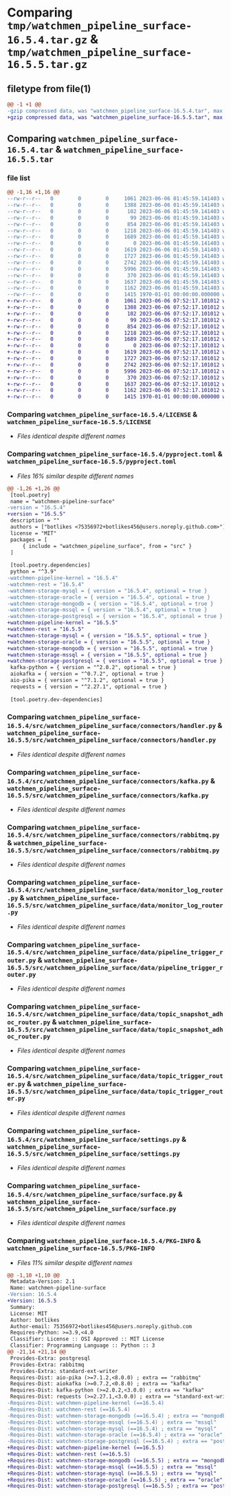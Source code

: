 # Comparing `tmp/watchmen_pipeline_surface-16.5.4.tar.gz` & `tmp/watchmen_pipeline_surface-16.5.5.tar.gz`

## filetype from file(1)

```diff
@@ -1 +1 @@
-gzip compressed data, was "watchmen_pipeline_surface-16.5.4.tar", max compression
+gzip compressed data, was "watchmen_pipeline_surface-16.5.5.tar", max compression
```

## Comparing `watchmen_pipeline_surface-16.5.4.tar` & `watchmen_pipeline_surface-16.5.5.tar`

### file list

```diff
@@ -1,16 +1,16 @@
--rw-r--r--   0        0        0     1061 2023-06-06 01:45:59.141403 watchmen_pipeline_surface-16.5.4/LICENSE
--rw-r--r--   0        0        0     1388 2023-06-06 01:45:59.141403 watchmen_pipeline_surface-16.5.4/pyproject.toml
--rw-r--r--   0        0        0      102 2023-06-06 01:45:59.141403 watchmen_pipeline_surface-16.5.4/src/watchmen_pipeline_surface/__init__.py
--rw-r--r--   0        0        0       99 2023-06-06 01:45:59.141403 watchmen_pipeline_surface-16.5.4/src/watchmen_pipeline_surface/connectors/__init__.py
--rw-r--r--   0        0        0      854 2023-06-06 01:45:59.141403 watchmen_pipeline_surface-16.5.4/src/watchmen_pipeline_surface/connectors/handler.py
--rw-r--r--   0        0        0     1218 2023-06-06 01:45:59.141403 watchmen_pipeline_surface-16.5.4/src/watchmen_pipeline_surface/connectors/kafka.py
--rw-r--r--   0        0        0     1689 2023-06-06 01:45:59.141403 watchmen_pipeline_surface-16.5.4/src/watchmen_pipeline_surface/connectors/rabbitmq.py
--rw-r--r--   0        0        0        0 2023-06-06 01:45:59.141403 watchmen_pipeline_surface-16.5.4/src/watchmen_pipeline_surface/data/__init__.py
--rw-r--r--   0        0        0     1619 2023-06-06 01:45:59.141403 watchmen_pipeline_surface-16.5.4/src/watchmen_pipeline_surface/data/monitor_log_router.py
--rw-r--r--   0        0        0     1727 2023-06-06 01:45:59.141403 watchmen_pipeline_surface-16.5.4/src/watchmen_pipeline_surface/data/pipeline_trigger_router.py
--rw-r--r--   0        0        0     2742 2023-06-06 01:45:59.141403 watchmen_pipeline_surface-16.5.4/src/watchmen_pipeline_surface/data/topic_snapshot_adhoc_router.py
--rw-r--r--   0        0        0     5996 2023-06-06 01:45:59.141403 watchmen_pipeline_surface-16.5.4/src/watchmen_pipeline_surface/data/topic_trigger_router.py
--rw-r--r--   0        0        0      370 2023-06-06 01:45:59.141403 watchmen_pipeline_surface-16.5.4/src/watchmen_pipeline_surface/main.py
--rw-r--r--   0        0        0     1637 2023-06-06 01:45:59.141403 watchmen_pipeline_surface-16.5.4/src/watchmen_pipeline_surface/settings.py
--rw-r--r--   0        0        0     1162 2023-06-06 01:45:59.141403 watchmen_pipeline_surface-16.5.4/src/watchmen_pipeline_surface/surface.py
--rw-r--r--   0        0        0     1415 1970-01-01 00:00:00.000000 watchmen_pipeline_surface-16.5.4/PKG-INFO
+-rw-r--r--   0        0        0     1061 2023-06-06 07:52:17.101012 watchmen_pipeline_surface-16.5.5/LICENSE
+-rw-r--r--   0        0        0     1388 2023-06-06 07:52:17.101012 watchmen_pipeline_surface-16.5.5/pyproject.toml
+-rw-r--r--   0        0        0      102 2023-06-06 07:52:17.101012 watchmen_pipeline_surface-16.5.5/src/watchmen_pipeline_surface/__init__.py
+-rw-r--r--   0        0        0       99 2023-06-06 07:52:17.101012 watchmen_pipeline_surface-16.5.5/src/watchmen_pipeline_surface/connectors/__init__.py
+-rw-r--r--   0        0        0      854 2023-06-06 07:52:17.101012 watchmen_pipeline_surface-16.5.5/src/watchmen_pipeline_surface/connectors/handler.py
+-rw-r--r--   0        0        0     1218 2023-06-06 07:52:17.101012 watchmen_pipeline_surface-16.5.5/src/watchmen_pipeline_surface/connectors/kafka.py
+-rw-r--r--   0        0        0     1689 2023-06-06 07:52:17.101012 watchmen_pipeline_surface-16.5.5/src/watchmen_pipeline_surface/connectors/rabbitmq.py
+-rw-r--r--   0        0        0        0 2023-06-06 07:52:17.101012 watchmen_pipeline_surface-16.5.5/src/watchmen_pipeline_surface/data/__init__.py
+-rw-r--r--   0        0        0     1619 2023-06-06 07:52:17.101012 watchmen_pipeline_surface-16.5.5/src/watchmen_pipeline_surface/data/monitor_log_router.py
+-rw-r--r--   0        0        0     1727 2023-06-06 07:52:17.101012 watchmen_pipeline_surface-16.5.5/src/watchmen_pipeline_surface/data/pipeline_trigger_router.py
+-rw-r--r--   0        0        0     2742 2023-06-06 07:52:17.101012 watchmen_pipeline_surface-16.5.5/src/watchmen_pipeline_surface/data/topic_snapshot_adhoc_router.py
+-rw-r--r--   0        0        0     5996 2023-06-06 07:52:17.101012 watchmen_pipeline_surface-16.5.5/src/watchmen_pipeline_surface/data/topic_trigger_router.py
+-rw-r--r--   0        0        0      370 2023-06-06 07:52:17.101012 watchmen_pipeline_surface-16.5.5/src/watchmen_pipeline_surface/main.py
+-rw-r--r--   0        0        0     1637 2023-06-06 07:52:17.101012 watchmen_pipeline_surface-16.5.5/src/watchmen_pipeline_surface/settings.py
+-rw-r--r--   0        0        0     1162 2023-06-06 07:52:17.101012 watchmen_pipeline_surface-16.5.5/src/watchmen_pipeline_surface/surface.py
+-rw-r--r--   0        0        0     1415 1970-01-01 00:00:00.000000 watchmen_pipeline_surface-16.5.5/PKG-INFO
```

### Comparing `watchmen_pipeline_surface-16.5.4/LICENSE` & `watchmen_pipeline_surface-16.5.5/LICENSE`

 * *Files identical despite different names*

### Comparing `watchmen_pipeline_surface-16.5.4/pyproject.toml` & `watchmen_pipeline_surface-16.5.5/pyproject.toml`

 * *Files 16% similar despite different names*

```diff
@@ -1,26 +1,26 @@
 [tool.poetry]
 name = "watchmen-pipeline-surface"
-version = "16.5.4"
+version = "16.5.5"
 description = ""
 authors = ["botlikes <75356972+botlikes456@users.noreply.github.com>"]
 license = "MIT"
 packages = [
     { include = "watchmen_pipeline_surface", from = "src" }
 ]
 
 [tool.poetry.dependencies]
 python = "^3.9"
-watchmen-pipeline-kernel = "16.5.4"
-watchmen-rest = "16.5.4"
-watchmen-storage-mysql = { version = "16.5.4", optional = true }
-watchmen-storage-oracle = { version = "16.5.4", optional = true }
-watchmen-storage-mongodb = { version = "16.5.4", optional = true }
-watchmen-storage-mssql = { version = "16.5.4", optional = true }
-watchmen-storage-postgresql = { version = "16.5.4", optional = true }
+watchmen-pipeline-kernel = "16.5.5"
+watchmen-rest = "16.5.5"
+watchmen-storage-mysql = { version = "16.5.5", optional = true }
+watchmen-storage-oracle = { version = "16.5.5", optional = true }
+watchmen-storage-mongodb = { version = "16.5.5", optional = true }
+watchmen-storage-mssql = { version = "16.5.5", optional = true }
+watchmen-storage-postgresql = { version = "16.5.5", optional = true }
 kafka-python = { version = "^2.0.2", optional = true }
 aiokafka = { version = "^0.7.2", optional = true }
 aio-pika = { version = "^7.1.2", optional = true }
 requests = { version = "^2.27.1", optional = true }
 
 [tool.poetry.dev-dependencies]
```

### Comparing `watchmen_pipeline_surface-16.5.4/src/watchmen_pipeline_surface/connectors/handler.py` & `watchmen_pipeline_surface-16.5.5/src/watchmen_pipeline_surface/connectors/handler.py`

 * *Files identical despite different names*

### Comparing `watchmen_pipeline_surface-16.5.4/src/watchmen_pipeline_surface/connectors/kafka.py` & `watchmen_pipeline_surface-16.5.5/src/watchmen_pipeline_surface/connectors/kafka.py`

 * *Files identical despite different names*

### Comparing `watchmen_pipeline_surface-16.5.4/src/watchmen_pipeline_surface/connectors/rabbitmq.py` & `watchmen_pipeline_surface-16.5.5/src/watchmen_pipeline_surface/connectors/rabbitmq.py`

 * *Files identical despite different names*

### Comparing `watchmen_pipeline_surface-16.5.4/src/watchmen_pipeline_surface/data/monitor_log_router.py` & `watchmen_pipeline_surface-16.5.5/src/watchmen_pipeline_surface/data/monitor_log_router.py`

 * *Files identical despite different names*

### Comparing `watchmen_pipeline_surface-16.5.4/src/watchmen_pipeline_surface/data/pipeline_trigger_router.py` & `watchmen_pipeline_surface-16.5.5/src/watchmen_pipeline_surface/data/pipeline_trigger_router.py`

 * *Files identical despite different names*

### Comparing `watchmen_pipeline_surface-16.5.4/src/watchmen_pipeline_surface/data/topic_snapshot_adhoc_router.py` & `watchmen_pipeline_surface-16.5.5/src/watchmen_pipeline_surface/data/topic_snapshot_adhoc_router.py`

 * *Files identical despite different names*

### Comparing `watchmen_pipeline_surface-16.5.4/src/watchmen_pipeline_surface/data/topic_trigger_router.py` & `watchmen_pipeline_surface-16.5.5/src/watchmen_pipeline_surface/data/topic_trigger_router.py`

 * *Files identical despite different names*

### Comparing `watchmen_pipeline_surface-16.5.4/src/watchmen_pipeline_surface/settings.py` & `watchmen_pipeline_surface-16.5.5/src/watchmen_pipeline_surface/settings.py`

 * *Files identical despite different names*

### Comparing `watchmen_pipeline_surface-16.5.4/src/watchmen_pipeline_surface/surface.py` & `watchmen_pipeline_surface-16.5.5/src/watchmen_pipeline_surface/surface.py`

 * *Files identical despite different names*

### Comparing `watchmen_pipeline_surface-16.5.4/PKG-INFO` & `watchmen_pipeline_surface-16.5.5/PKG-INFO`

 * *Files 11% similar despite different names*

```diff
@@ -1,10 +1,10 @@
 Metadata-Version: 2.1
 Name: watchmen-pipeline-surface
-Version: 16.5.4
+Version: 16.5.5
 Summary: 
 License: MIT
 Author: botlikes
 Author-email: 75356972+botlikes456@users.noreply.github.com
 Requires-Python: >=3.9,<4.0
 Classifier: License :: OSI Approved :: MIT License
 Classifier: Programming Language :: Python :: 3
@@ -21,14 +21,14 @@
 Provides-Extra: postgresql
 Provides-Extra: rabbitmq
 Provides-Extra: standard-ext-writer
 Requires-Dist: aio-pika (>=7.1.2,<8.0.0) ; extra == "rabbitmq"
 Requires-Dist: aiokafka (>=0.7.2,<0.8.0) ; extra == "kafka"
 Requires-Dist: kafka-python (>=2.0.2,<3.0.0) ; extra == "kafka"
 Requires-Dist: requests (>=2.27.1,<3.0.0) ; extra == "standard-ext-writer"
-Requires-Dist: watchmen-pipeline-kernel (==16.5.4)
-Requires-Dist: watchmen-rest (==16.5.4)
-Requires-Dist: watchmen-storage-mongodb (==16.5.4) ; extra == "mongodb"
-Requires-Dist: watchmen-storage-mssql (==16.5.4) ; extra == "mssql"
-Requires-Dist: watchmen-storage-mysql (==16.5.4) ; extra == "mysql"
-Requires-Dist: watchmen-storage-oracle (==16.5.4) ; extra == "oracle"
-Requires-Dist: watchmen-storage-postgresql (==16.5.4) ; extra == "postgresql"
+Requires-Dist: watchmen-pipeline-kernel (==16.5.5)
+Requires-Dist: watchmen-rest (==16.5.5)
+Requires-Dist: watchmen-storage-mongodb (==16.5.5) ; extra == "mongodb"
+Requires-Dist: watchmen-storage-mssql (==16.5.5) ; extra == "mssql"
+Requires-Dist: watchmen-storage-mysql (==16.5.5) ; extra == "mysql"
+Requires-Dist: watchmen-storage-oracle (==16.5.5) ; extra == "oracle"
+Requires-Dist: watchmen-storage-postgresql (==16.5.5) ; extra == "postgresql"
```

